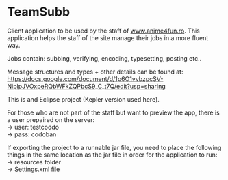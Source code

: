 TeamSubb
========

Client application to be used by the staff of www.anime4fun.ro.
This application helps the staff of the site manage their jobs in a more fluent way.

Jobs contain: subbing, verifying, encoding, typesetting, posting etc..

Message structures and types + other details can be found at: https://docs.google.com/document/d/1p6O1vvbzpcSV-NiplpJVOxpeRQbWFkZQPbcS9_C_t7Q/edit?usp=sharing


This is and Eclipse project (Kepler version used here).


For those who are not part of the staff but want to preview the app, there is a user prepaired on the server: <br>
	-> user: testcoddo<br>
	-> pass: codoban
	
If exporting the project to a runnable jar file, you need to place the following things in the same location as the jar file in order for the application to run:<br>
	-> resources folder<br>
	-> Settings.xml file
